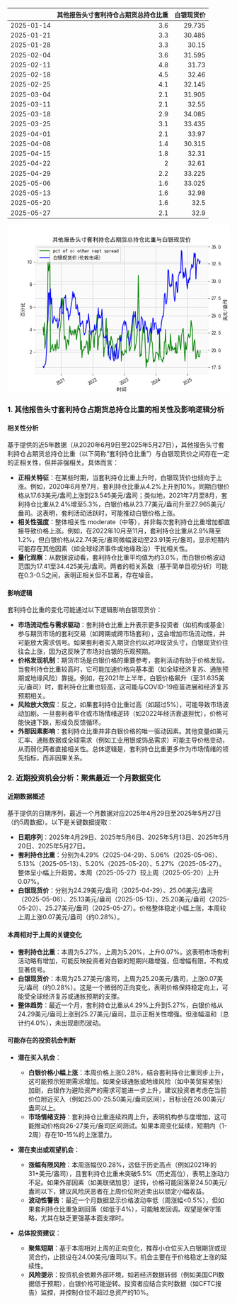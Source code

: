 |            |   其他报告头寸套利持仓占期货总持仓比重 |   白银现货价 |
|:-----------|---------------------------------------:|-------------:|
| 2025-01-14 |                                    3.6 |       29.735 |
| 2025-01-21 |                                    3.3 |       30.485 |
| 2025-01-28 |                                    3.3 |       30.15  |
| 2025-02-04 |                                    3.6 |       31.595 |
| 2025-02-11 |                                    4.8 |       31.73  |
| 2025-02-18 |                                    4.5 |       32.46  |
| 2025-02-25 |                                    4.1 |       32.145 |
| 2025-03-04 |                                    2.1 |       31.905 |
| 2025-03-11 |                                    2.1 |       32.55  |
| 2025-03-18 |                                    2.9 |       34.085 |
| 2025-03-25 |                                    3.1 |       33.435 |
| 2025-04-01 |                                    2.1 |       33.97  |
| 2025-04-08 |                                    1.4 |       30.315 |
| 2025-04-15 |                                    1.8 |       32.31  |
| 2025-04-22 |                                    2   |       32.61  |
| 2025-04-29 |                                    2.2 |       33.225 |
| 2025-05-06 |                                    1.6 |       33.025 |
| 2025-05-13 |                                    1.6 |       32.98  |
| 2025-05-20 |                                    1.6 |       32.5   |
| 2025-05-27 |                                    2.1 |       32.9   |

![图](shibor.png)

### 1. 其他报告头寸套利持仓占期货总持仓比重的相关性及影响逻辑分析

#### 相关性分析
基于提供的近5年数据（从2020年6月9日至2025年5月27日），其他报告头寸套利持仓占期货总持仓比重（以下简称“套利持仓比重”）与白银现货价之间存在一定的正相关性，但并非强相关。具体而言：
- **正相关特征**：在某些时期，当套利持仓比重上升时，白银现货价也倾向于上涨。例如，2020年6月至7月，套利持仓比重从4.2%上升到10%，同期白银价格从17.63美元/盎司上涨到23.545美元/盎司；类似地，2021年7月至8月，套利持仓比重从2.4%增至5.3%，白银价格从23.77美元/盎司升至27.965美元/盎司。这表明，套利活动活跃时，可能推动白银价格上涨。
- **相关性强度**：整体相关性 moderate（中等），并非每次套利持仓比重增加都直接导致价格上涨。例如，在2022年10月至11月，套利持仓比重从2.9%降至1.2%，但白银价格从22.74美元/盎司微幅波动至23.91美元/盎司，显示短期内可能存在其他因素（如全球经济事件或地缘政治）干扰相关性。
- **量化观察**：从数据波动看，套利持仓比重平均值为约3.0%，而白银价格波动范围为17.41至34.425美元/盎司。两者的相关系数（基于简单目视分析）可能在0.3-0.5之间，表明正相关但不显著，存在噪音。

#### 影响逻辑
套利持仓比重的变化可能通过以下逻辑影响白银现货价：
- **市场流动性与需求驱动**：套利持仓比重上升表示更多投资者（如机构或基金）参与期货市场的套利交易（如跨期或跨市场套利），这会增加市场流动性，并可能放大需求信号。如果套利者买入期货合约以对冲现货头寸，白银现货价往往会上涨，因为这反映了市场对白银的乐观预期。
- **价格发现机制**：期货市场是白银价格的重要参考，套利活动有助于价格发现。当套利持仓比重较高时，它可能加速价格向基本面（如全球经济复苏、通胀预期或地缘风险）靠拢。例如，在2021年上半年，白银价格飙升（至31.635美元/盎司）时，套利持仓比重也较高，这可能与COVID-19疫苗进展和经济复苏预期相关。
- **风险放大效应**：反之，如果套利持仓比重过高（如超过5%），可能导致市场波动加剧。一旦套利者平仓或市场情绪逆转（如2022年经济衰退担忧），价格可能快速下跌，形成负反馈循环。
- **外部因素影响**：套利持仓比重并非白银价格的唯一驱动因素。其他变量如美元汇率、通胀数据或全球需求（例如工业用银或饰品需求）可能主导价格变动，从而弱化两者直接相关性。总体逻辑是，套利持仓比重更多作为市场情绪的领先指标，而非因果关系。

### 2. 近期投资机会分析：聚焦最近一个月数据变化

#### 近期数据概述
基于提供的日期序列，最近一个月数据对应2025年4月29日至2025年5月27日（约5周数据）。以下是关键数据提取：
- **日期序列**：2025年4月29日、2025年5月6日、2025年5月13日、2025年5月20日、2025年5月27日。
- **套利持仓比重**：分别为4.29%（2025-04-29）、5.06%（2025-05-06）、5.13%（2025-05-13）、5.20%（2025-05-20）、5.27%（2025-05-27）。整体呈小幅上升趋势，本周（2025-05-27）较上周（2025-05-20）上升0.07%。
- **白银现货价**：分别为24.29美元/盎司（2025-04-29）、25.06美元/盎司（2025-05-06）、25.13美元/盎司（2025-05-13）、25.20美元/盎司（2025-05-20）、25.27美元/盎司（2025-05-27）。价格整体稳定小幅上涨，本周较上周上涨0.07美元/盎司（约0.28%）。

#### 本周相对于上周的关键变化
- **套利持仓比重**：本周为5.27%，上周为5.20%，上升0.07%。这表明市场套利活动略有增加，可能反映投资者对白银的短期兴趣增强，但增幅有限，不构成显著信号。
- **白银现货价**：本周为25.27美元/盎司，上周为25.20美元/盎司，上涨0.07美元/盎司（约0.28%）。这是一个微弱的正向变化，表明价格保持稳定向上，可能受全球经济复苏或通胀预期的支撑。
- **整体趋势**：最近一个月，套利持仓比重从4.29%上升到5.27%，白银价格从24.29美元/盎司上涨到25.27美元/盎司，显示正相关性增强。但涨幅温和（总计约4.0%），未出现剧烈波动。

#### 可能存在的投资机会判断
- **潜在买入机会**：
  - **白银价格小幅上涨**：本周价格上涨0.28%，结合套利持仓比重同步上升，这可能预示短期需求增加。如果全球通胀或地缘风险（如中美贸易紧张）加剧，白银作为避险资产的需求可能进一步上升，建议投资者考虑在当前价位附近买入（例如25.00-25.50美元/盎司区间），目标设在26.00美元/盎司以上。
  - **市场情绪支持**：套利持仓比重连续四周上升，表明机构参与度增加，这可能推动价格向26-27美元/盎司区间测试。如果本周变化延续，短期内（1-2周）存在10-15%的上涨潜力。

- **潜在卖出或观望机会**：
  - **涨幅有限风险**：本周涨幅仅0.28%，远低于历史高点（例如2021年的31+美元/盎司），且套利持仓比重未突破5.5%（历史高位），表明上涨动力不足。如果外部因素（如美联储加息）逆转，价格可能回落至24.50美元/盎司以下，建议风险厌恶者在上周价位附近卖出以锁定小幅收益。
  - **波动性警告**：最近一个月数据显示价格波动率低（周涨幅<0.5%），但如果套利持仓比重急剧回落（如低于4%），可能触发回调。观望是保守策略，尤其在缺乏更强基本面支撑时。

- **总体投资建议**：
  - **聚焦短期**：基于本周相对上周的正向变化，推荐小仓位买入白银期货或现货合约，止损设在24.00美元/盎司以下。机会主要在于价格稳定上涨的延续性。
  - **风险提示**：投资机会依赖外部环境，如若经济数据转弱（例如美国CPI数据低于预期），白银价格可能逆转。投资者应结合实时数据（如CFTC报告）监控，并控制仓位不超过总资产的10%。
